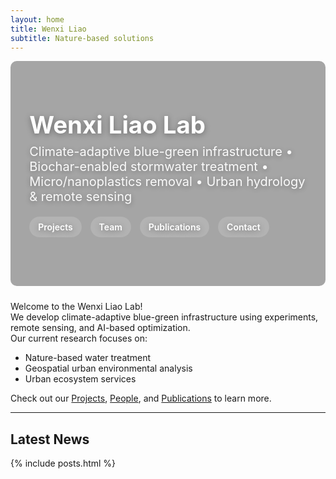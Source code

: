 ```yaml
---
layout: home
title: Wenxi Liao
subtitle: Nature-based solutions
---
```

<style>
/* Hero banner */
.hero {
  position: relative;
  width: 100%;
  height: 360px;               /* adjust height to taste */
  border-radius: 10px;
  overflow: hidden;
  margin-bottom: 24px;
}

/* Background image with dark overlay */
.hero::before {
  content: "";
  position: absolute;
  inset: 0;
  background:
    linear-gradient(rgba(0,0,0,0.35), rgba(0,0,0,0.35)), /* dark overlay */
    url("/images/GRITLab2_banner.JPG") center/cover no-repeat;    /* your banner */
  filter: saturate(105%);
}

/* Text overlay */
.hero__content {
  position: absolute;
  inset: 0;
  display: flex;
  flex-direction: column;
  justify-content: center;
  padding: 0 6%;
  color: #fff;
  text-shadow: 0 2px 10px rgba(0,0,0,0.35);
}

.hero__title {
  font-size: clamp(26px, 4vw, 44px);
  font-weight: 700;
  margin: 0 0 8px 0;
}

.hero__subtitle {
  font-size: clamp(14px, 2.2vw, 20px);
  opacity: 0.95;
  margin-bottom: 14px;
  max-width: 1100px;
}

.hero__links a {
  display: inline-block;
  margin-right: 10px;
  margin-top: 6px;
  padding: 8px 14px;
  border-radius: 999px;
  background: rgba(255,255,255,0.15);
  color: #fff !important;
  text-decoration: none;
  font-weight: 600;
  transition: background 0.2s ease;
}
.hero__links a:hover { background: rgba(255,255,255,0.28); }

/* Section headings spacing */
.section { margin-top: 28px; }
</style>

<div class="hero" role="img" aria-label="Wenxi Lab banner image">
  <div class="hero__content">
    <div class="hero__title">Wenxi Liao Lab</div>
    <div class="hero__subtitle">
      Climate-adaptive blue-green infrastructure • Biochar-enabled stormwater treatment •
      Micro/nanoplastics removal • Urban hydrology & remote sensing
    </div>
    <div class="hero__links">
      <a href="/projects/">Projects</a>
      <a href="/team/">Team</a>
      <a href="/publications/">Publications</a>
      <a href="/contact/">Contact</a>
    </div>
  </div>
</div>

Welcome to the Wenxi Liao Lab!  
We develop climate-adaptive blue-green infrastructure using experiments, remote sensing, and AI-based optimization.  
Our current research focuses on:
- Nature-based water treatment
- Geospatial urban environmental analysis 
- Urban ecosystem services

Check out our [Projects](/projects/), [People](/people/), and [Publications](/publications/) to learn more.

---

## Latest News
{% include posts.html %}
